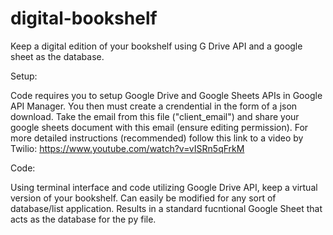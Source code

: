 # digital-bookshelf
Keep a digital edition of your bookshelf using G Drive API and a google sheet as the database.

Setup:

Code requires you to setup Google Drive and Google Sheets APIs in Google API Manager. You then must create a crendential in the form of a json download.
Take the email from this file ("client_email") and share your google sheets document with this email (ensure editing permission).
For more detailed instructions (recommended) follow this link to a video by Twilio: https://www.youtube.com/watch?v=vISRn5qFrkM

Code:

Using terminal interface and code utilizing Google Drive API, keep a virtual version of your bookshelf. Can easily be modified for any sort of database/list application.
Results in a standard fucntional Google Sheet that acts as the database for the py file.

